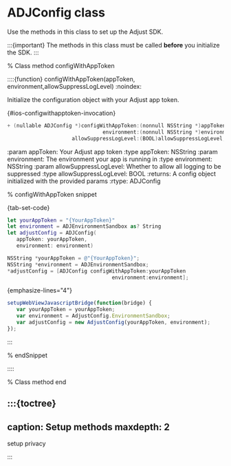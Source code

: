 # ADJConfig class

Use the methods in this class to set up the Adjust SDK.

:::{important}
The methods in this class must be called **before** you initialize the SDK.
:::

% Class method configWithAppToken

::::{function} configWithAppToken(appToken, environment,allowSuppressLogLevel)
:noindex:

Initialize the configuration object with your Adjust app token.

{#ios-configwithapptoken-invocation}
```objective-c
+ (nullable ADJConfig *)configWithAppToken:(nonnull NSString *)appToken
                               environment:(nonnull NSString *)environment
                     allowSuppressLogLevel:(BOOL)allowSuppressLogLevel;
```

:param appToken: Your Adjust app token
:type appToken: NSString
:param environment: The environment your app is running in
:type environment: NSString
:param allowSuppressLogLevel: Whether to allow all logging to be suppressed
:type allowSuppressLogLevel: BOOL
:returns: A config object initialized with the provided params
:rtype: ADJConfig

% configWithAppToken snippet

{tab-set-code}

```swift
let yourAppToken = "{YourAppToken}"
let environment = ADJEnvironmentSandbox as? String
let adjustConfig = ADJConfig(
   appToken: yourAppToken,
   environment: environment)
```

```objective-c
NSString *yourAppToken = @"{YourAppToken}";
NSString *environment = ADJEnvironmentSandbox;
*adjustConfig = [ADJConfig configWithAppToken:yourAppToken
                                  environment:environment];
```

{emphasize-lines="4"}
```javascript
setupWebViewJavascriptBridge(function(bridge) {
   var yourAppToken = yourAppToken;
   var environment = AdjustConfig.EnvironmentSandbox;
   var adjustConfig = new AdjustConfig(yourAppToken, environment);
});
```

:::

% endSnippet

::::

% Class method end

:::{toctree}
---
caption: Setup methods
maxdepth: 2
---

setup
privacy

:::
